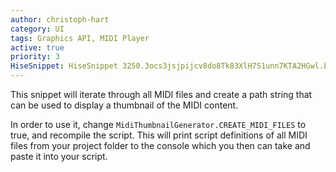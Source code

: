 ```yaml
---
author: christoph-hart
category: UI
tags: Graphics API, MIDI Player
active: true
priority: 3
HiseSnippet: HiseSnippet 3250.3ocs3jsjpijcv8do8Tk83XlH7S1unn7KTA2HGwl.b6aLMfXQrJjDhktaWgPJQJAIkpzBaSb+q7Gg+H7Gw7GXmoDTPcWZ28M7nfnJo7rjm0LOmC7PHz0.Z7TfKxyCFlJU52J5i0gAAX+TouS4nGLU5+gLxGcCsZZogbSIvmJ8+XlgZAgPeljkZbzSKH.ZjJc521gtP56dWp3m+5etglslqN75RoRohQ5vAHGT30UE+g9Ha61ZFPEjyMXW5GDzwtMw13Hh771Lro7zz2pYBGoQQ6MYRk96ZYfBw9xgZgvfToeWCrwQYK7d2D7UQAnU1P5G4SISXTxxsw1FTIltZplVHaiWz6.hU3c2XEdahU3eJyPjA5k0uZM9Cw.XtRws1izu40h2aek3k+Vwi8Fw6KHRu4FQ5u6hiIVjr0NB8u3XD3EXRVI+qDjlQ99P2PY3yQvW4P9q+4yfT7Il1aWe.F60xUiHdF2tLk6qHnJ6AeMfzu8Wstl+WTWSQUq1HaHUuSe4CB1Tcj3y40B0Rk9XlpU.tJb8q1zZNq..bZjnrhY6E.xSafH.vuqj6I9oGBZSWRF.Dj1Lr6bfEOAHVZK8cO56kj5ypHOtJuhnvVEkIsDAUx0G3C7DAQ0xUETbZGP2bajJORZygTToII.7eMyeQTZbuVMUdp83A7sj9XftlM7I8mbPtXefChZ7owzxHSWsvHeBQe2nHmFZDE8Fa2HLg.sv3rtyK9G9Adn6WZYpegXi8CuMqJwY8J+gBzwCecg+ieH0MgPuKID5OlQV2G4EdEB0F+2mQvkjeuViDnbaPTBtody+48YZhIX3FBbz1Ba6S93EJxVpH66Yxyx932e+8HWc6HCX1GndQEqHmUtZH6NPWnOUs.aBdfh1e5Owz5flimMjIJfjd+uEujhEJfg7KzBxfiB8hBYV6icX7ibcQtlwqGDKRL6QgVLek8noTq5JsdhlZ7TagAsj+vGxyfciIGddWopXX.cSyJv3Ccv6fFwHPhzsdAqUPcsn.HCJjYkMde.SjWLR5XCBqhC9Yrw1OBtmbpUPHyNMeFC+HmmLI+hBB018jGyGXdfqFGXsXECTOuMrsmOuGHejvpC8ELl22vnsi6BWzLEiZcz3j33AKUMeVru2b2mOJIzX6d4x5q11pJVZuR47hUasE5Os13UF07psaoQ+YUZnOYXso4OH5OT1UBU6DNu2JsR1.0SN8ZIi0ZxNaYud14ZGx0cksfY8ENghhKZkq6glSpJuXPz3diMYGENbfZtI0zO0egcqIixMQTAJrcuYA.u+D2Ix9ZZp8NhsAmlLnhrM9zPqFhfcZgS2Wbq6V1iC8lWPA0jW+vZon8brbvmKuZgXtNAs35rmyq+BeNiZqGLPuLnNPqXjR2ov4lXy1ypTRp4AcqBO2+Xvw4V5UJaI9bEdUth42MuZGndiMHQSP6MHCaY1oE2tp1bTE6IhhJMLVbzYYCwN62MdgcicS1Jj20cQEqUK6cr4AmEp8mA5L0dNxxdeeqp44q2lseI2JNM12e1lZk8TNw4Dc3Y3BeE0AZ7KOwyk2d6gUdB.c9l41rn2lVEetRjZIwCK5FNzZU2RMj6sH545.Q0x8WZOE4WboVa3DvxI1kYYC6.3Lq5Wf0LD30wGKKWQYDuYi5Z6v3Ai6BsWDrpkZG2lsGB4NJts0poaqi86dxKW4B7cJfPxkd9PHH+of4yqdZtjVuFcFzQrro5gZEcxIcRchiX88KrE1E8b4ACdlsZNts8pdvzNnTkl6JXtSzX5ll0mIsSecdNdtcmzsXKf31i1LYM4rJESg.b2U6VAvcvftarTFVb8399hcNLTxrYg.QypV0zF1cZ8YCGIdRnYupsiJLxJpnkZj5n5cKxuVvq5d00yJ07vtS3l7.eybRlJUMaY2dYwg.mVyFKE0yy9TsMqaHWrmkObav.dsi7dm10PE6.z3blUScy3fM1kFj2PZZKgQq4NVbSAkqwubEaTphXPOWul1mrs1U+X8MFEkNzeWS9EyjVcM9WdQcAf5rZSqUZ4jZmjVZebNmvrhqKfAKZ1fSYBzSYv1vgJPbkRKTKyApUe4Ce+MIwu5T8jb3RrrfY7i5VzgD.nJO1Xei4gk8XsVdHOxpxZovNsLibBOcPVay9Nryp2+Paiwpc6zagZk7EFZznuwDgMUVFVZhQPfgMGO6787Ryps6PcK0c66YNpRttrGy0GsSLp3RS0Y46aresMFOuWtoHL5JbvjbcapRNWoNT1a7PczjSyxa3V1n+jCcZJVYgz3iEyIOt6lQZnZrSWMykarYYttfRym6qtFHH2vcMukDhqUWmink6JI55IJueStnAkLr13.yYLs4bEmJ0Zq2hsfQtV87FJ9LpwjlUMDbedSctY3dkFJsdakBaLGrAOH2NVaS4i4FrDrVwaofulj3XnPqxjygF5TyBrugPjY3zlnoqyKr2xaytEp5p6LJ.kqjeilps53UmlqLe.+94J0mVb+rhKGsrovH9NRPyoCF0ZS3zRBHWEi5G46Tcmdi8E1g5rbFa4ltl64qhWoF5uXgI3XAyY06nVUYQ9miFNeDDGFUHbwT91kvhhMVAHWc3GzSg6z99AkcatvdUU20S6LZxfhFKWTLnVkmMQPH+B9VU2nKwhUJzudMfb2w6kmOekZYnsyPAIicMHQN2D5Hp4BsyShXtbiolgQ7ZYeHAzCzKKeOC85xOgpBecpJPnpPgyjceBi.jqvx9vdjQnEEZ7Ev2BwBhLsBe3k6lSXzWkpB+BTkGXPpACPSD9JW5p6CIUAJpEZk8SuA75F7afIeRFHURRtcUaOENgGqib0CQX2rlOd+e496LoheRmCYYOTnP63GJcDPqIcaHgin89HA0C0bMsgYCIka.LggCvj8pAEZP1BO9dlhDhRXWGeMCDwaPJ.zN6Oxdnc6pwOD2.f8xeHqVI947BWX6KlRBKWqYG.+YJeuHMwJYLpIFkqzcq3jm8wKDcq1Us5KZGAxEaxuJ1Q7q.pe8iuJLRjzbSHw.EhbgYuvuWEX70v39KtAREVivgvwtYicG2+w6Y9TPqW+EgQC48w11P+uHXZ0z9+RDl0kDHA8eOIQxNB9BhjZdec+IY900ehdRF3MHhcEbQgi8ftesFHScNsk71Tg31UHkOedMBddP+PDUDRyC2Q5FNoV76xvCC1Fh8HM4zDSpc2kxgzeWXLze+kJ0otfTz9J9cYRbXoNPzkz2S1qizWn05GmNS3328ect8fjPO5JFW5X32vVTHYK9uucK9bN9Ya5WneCRyxXiHaZ18scPSGavY.DW4q54f1Wga.J73qZ07+uZq9WqH9GyHhB0s9xx3a9BxHsi8+FHimGFwuOSq0qIGbcU.eWl1y+ayjGRkjkaNTKzGQiCHsuJSN2QGR1cWRzAMUJ8anQTIeydIDQF5ZD+w+C44Lv7zuSeFX9K.S4no6ieROIAl11+uKdEhL4F2n8cYFR+lIep3j5asyj5VQOoq+ZV8YDV3akvheqDV5akvxeqDx8sRXkuUBq9+Mgzq1qGEhcRRaRkZnXqjA3j9kgKk9sofjirMHWGmbBT7feVGOzm2P+Wxt9uj4qNEgKmRm5M+yYxPwNvSSG9UpqH9FARq9xvv3qEYBwLg9QP5+QgTbfLZ11LwCSit8ALHWlijXdFOe7FRdGilqASR0ILdzxOLfqQj6DHZX7PDBszBYz0bYVAYrwZD8JYBE2TPyi2Ts2mMgBZ4LzRDH2mRG1j7wfPnCfxoyiIod77Jx93qJ0jR+4Y+QXP7Pao23ecHgYe314C9vqp3zFQd4C2xiKzRkfADnzcyGZFio.ozoCDzYimwiMoHfqWDu2GcVGQFuO17DeGrMsvCFJQdfPrL4vDWyrOBft59G8HUGwRkmyXQZEEOM.RvEY.BhVEjfcdt3xPYeD3C8royZ5A5H1HEm9vSdwjeGo1Hx8rAXaHviPCguWUwGXx8BmyQ95CL+zCz0NP+5md36ob3iet9biSiHrXZPZr3biV4cSk525iIRjGfNypyp6qnGX.up5TT8ggQ9tLdIRw5reVXQ7NdqGhDDbYhtMIQrzwxl8k5fe796HneGUyQFDAj529wWbd+L0ZQ9Q1GhMll9PtJIH6Ce5.MIhFAKJih4zufllff+k5oC97nIZUeuTucbH0ORqXlThMKabuG+7Ee3c2sF6m0ml2ckgTA4NhAkzKz0p18uRxmD3EC3iIZ4Kpctbw0OSU6qww+6w1F.4bFSZvJgUehQllBj8SreuO9Lij+R2pOlTY9mE+8Sj5z8NddNgwPtLLSBXbxwJmmhI8TE57Eu0vlbvQ7nNiiZhCy+sKdjHpOl55ortvCmGvdp+W.mTn05B
---
```


This snippet will iterate through all MIDI files and create a path string that can be used to display a thumbnail of the MIDI content.

In order to use it, change `MidiThumbnailGenerator.CREATE_MIDI_FILES` to true, and recompile the script. This will print script definitions of all MIDI files from your project folder to the console which you then can take and paste it into your script.